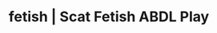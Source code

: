 ---
categories:
- Queer Kinks
- Body Positivity
- Latex Fetish
- Interactive NSFW
- Immersive Erotica
image: /assets/images/1747714157887.jpg
layout: post
schema:
  description: Premium adult content featuring ABDL Play, Scat Fetish. High-quality
    images with erotic themes.
  keywords:
  - ASMR Porn
  - Immersive Erotica
  - ABDL Play
  - Gothic Erotica
  - Slow Burn
  - Erotic Audiobooks
  - Scat Fetish
  name: 1747714157887 | ABDL Play Scat Fetish
  type: VisualArtwork
seo:
  description: Featured content with premium Scat Fetish, ABDL Play. HD images available.
  keywords: Scat Fetish, ABDL Play
  og_image: /assets/images/1747714157887.jpg
  schema_type: VisualArtwork
tags:
- '#fetish'
- ABDL Play
- Scat Fetish
title: fetish | Scat Fetish ABDL Play
---